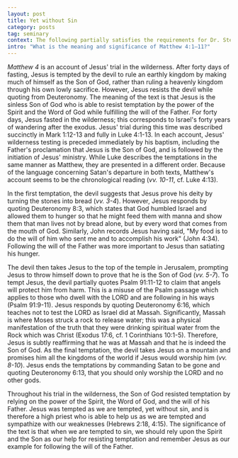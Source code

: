 ```yaml
---
layout: post
title: Yet without Sin
category: posts
tag: seminary
context: The following partially satisfies the requirements for Dr. Steven McKinion's Biblical Hermeneutics class at Southeastern Baptist Theological Seminary.
intro: "What is the meaning and significance of Matthew 4:1–11?"
---
```


<cite class='bibleref' title='Matthew 4'>Matthew 4</cite> is an account of Jesus' trial in the wilderness. After forty days of fasting, Jesus is tempted by the devil to rule an earthly kingdom by making much of himself as the Son of God, rather than ruling a heavenly kingdom through his own lowly sacrifice. However, Jesus resists the devil while quoting from Deuteronomy. The meaning of the text is that Jesus is the sinless Son of God who is able to resist temptation by the power of the Spirit and the Word of God while fulfilling the will of the Father.
For forty days, Jesus fasted in the wilderness; this corresponds to Israel's forty years of wandering after the exodus. Jesus' trial during this time was described succinctly in Mark 1:12-13 and fully in Luke 4:1-13. In each account, Jesus' wilderness testing is preceded immediately by his baptism, including the Father's proclamation that Jesus is the Son of God, and is followed by the initiation of Jesus' ministry. While Luke describes the temptations in the same manner as Matthew, they are presented in a different order. Because of the language concerning Satan's departure in both texts, Matthew's account seems to be the chronological reading (<cite class='bibleref' title='Matthew 4:10-11'>vv. 10-11</cite>, cf. Luke 4:13).

In the first temptation, the devil suggests that Jesus prove his deity by turning the stones into bread (<cite class='bibleref' title='Matthew 4:3-4'>vv. 3-4</cite>). However, Jesus responds by quoting Deuteronomy 8:3, which states that God humbled Israel and allowed them to hunger so that he might feed them with manna and show them that man lives not by bread alone, but by every word that comes from the mouth of God. Similarly, John records Jesus having said, "My food is to do the will of him who sent me and to accomplish his work" (John 4:34). Following the will of the Father was more important to Jesus than satiating his hunger.

The devil then takes Jesus to the top of the temple in Jerusalem, prompting Jesus to throw himself down to prove that he is the Son of God (<cite class='bibleref' title='Matthew 4:5-7'>vv. 5-7</cite>). To tempt Jesus, the devil partially quotes Psalm 91:11-12 to claim that angels will protect him from harm. This is a misuse of the Psalm passage which applies to those who dwell with the LORD and are following in his ways (Psalm 91:9-11). Jesus responds by quoting Deuteronomy 6:16, which teaches not to test the LORD as Israel did at Massah. Significantly, Massah is where Moses struck a rock to release water; this was a physical manifestation of the truth that they were drinking spiritual water from the Rock which was Christ (Exodus 17:6, cf. 1 Corinthians 10:1-5). Therefore, Jesus is subtly reaffirming that he was at Massah and that he is indeed the Son of God.
As the final temptation, the devil takes Jesus on a mountain and promises him all the kingdoms of the world if Jesus would worship him (<cite class='bibleref' title='Matthew 4:8-10'>vv. 8-10</cite>). Jesus ends the temptations by commanding Satan to be gone and quoting Deuteronomy 6:13, that you should only worship the LORD and no other gods.

Throughout his trial in the wilderness, the Son of God resisted temptation by relying on the power of the Spirit, the Word of God, and the will of his Father. Jesus was tempted as we are tempted, yet without sin, and is therefore a high priest who is able to help us as we are tempted and sympathize with our weaknesses (Hebrews 2:18, 4:15). The significance of the text is that when we are tempted to sin, we should rely upon the Spirit and the Son as our help for resisting temptation and remember Jesus as our example for following the will of the Father.
